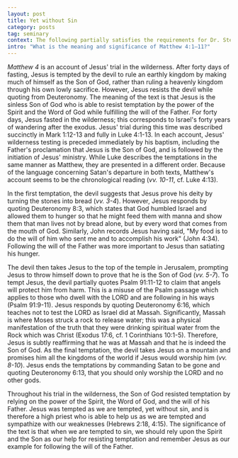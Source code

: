 ```yaml
---
layout: post
title: Yet without Sin
category: posts
tag: seminary
context: The following partially satisfies the requirements for Dr. Steven McKinion's Biblical Hermeneutics class at Southeastern Baptist Theological Seminary.
intro: "What is the meaning and significance of Matthew 4:1–11?"
---
```


<cite class='bibleref' title='Matthew 4'>Matthew 4</cite> is an account of Jesus' trial in the wilderness. After forty days of fasting, Jesus is tempted by the devil to rule an earthly kingdom by making much of himself as the Son of God, rather than ruling a heavenly kingdom through his own lowly sacrifice. However, Jesus resists the devil while quoting from Deuteronomy. The meaning of the text is that Jesus is the sinless Son of God who is able to resist temptation by the power of the Spirit and the Word of God while fulfilling the will of the Father.
For forty days, Jesus fasted in the wilderness; this corresponds to Israel's forty years of wandering after the exodus. Jesus' trial during this time was described succinctly in Mark 1:12-13 and fully in Luke 4:1-13. In each account, Jesus' wilderness testing is preceded immediately by his baptism, including the Father's proclamation that Jesus is the Son of God, and is followed by the initiation of Jesus' ministry. While Luke describes the temptations in the same manner as Matthew, they are presented in a different order. Because of the language concerning Satan's departure in both texts, Matthew's account seems to be the chronological reading (<cite class='bibleref' title='Matthew 4:10-11'>vv. 10-11</cite>, cf. Luke 4:13).

In the first temptation, the devil suggests that Jesus prove his deity by turning the stones into bread (<cite class='bibleref' title='Matthew 4:3-4'>vv. 3-4</cite>). However, Jesus responds by quoting Deuteronomy 8:3, which states that God humbled Israel and allowed them to hunger so that he might feed them with manna and show them that man lives not by bread alone, but by every word that comes from the mouth of God. Similarly, John records Jesus having said, "My food is to do the will of him who sent me and to accomplish his work" (John 4:34). Following the will of the Father was more important to Jesus than satiating his hunger.

The devil then takes Jesus to the top of the temple in Jerusalem, prompting Jesus to throw himself down to prove that he is the Son of God (<cite class='bibleref' title='Matthew 4:5-7'>vv. 5-7</cite>). To tempt Jesus, the devil partially quotes Psalm 91:11-12 to claim that angels will protect him from harm. This is a misuse of the Psalm passage which applies to those who dwell with the LORD and are following in his ways (Psalm 91:9-11). Jesus responds by quoting Deuteronomy 6:16, which teaches not to test the LORD as Israel did at Massah. Significantly, Massah is where Moses struck a rock to release water; this was a physical manifestation of the truth that they were drinking spiritual water from the Rock which was Christ (Exodus 17:6, cf. 1 Corinthians 10:1-5). Therefore, Jesus is subtly reaffirming that he was at Massah and that he is indeed the Son of God.
As the final temptation, the devil takes Jesus on a mountain and promises him all the kingdoms of the world if Jesus would worship him (<cite class='bibleref' title='Matthew 4:8-10'>vv. 8-10</cite>). Jesus ends the temptations by commanding Satan to be gone and quoting Deuteronomy 6:13, that you should only worship the LORD and no other gods.

Throughout his trial in the wilderness, the Son of God resisted temptation by relying on the power of the Spirit, the Word of God, and the will of his Father. Jesus was tempted as we are tempted, yet without sin, and is therefore a high priest who is able to help us as we are tempted and sympathize with our weaknesses (Hebrews 2:18, 4:15). The significance of the text is that when we are tempted to sin, we should rely upon the Spirit and the Son as our help for resisting temptation and remember Jesus as our example for following the will of the Father.
